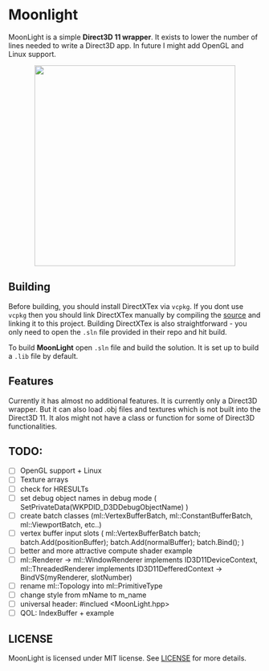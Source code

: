 # Moonlight
MoonLight is a simple **Direct3D 11 wrapper**. It exists to lower the number of lines
needed to write a Direct3D app. In future I might add OpenGL and Linux support.

<p align="center">
    <img width="400" src="./Screenshots/screen1.gif">
</p>

## Building
Before building, you should install DirectXTex via `vcpkg`. If you dont use
`vcpkg` then you should link DirectXTex manually by compiling the [source](https://github.com/microsoft/directxtex)
and linking it to this project. Building DirectXTex is also straightforward -
you only need to open the `.sln` file provided in their repo and hit build.

To build **MoonLight** open `.sln` file and build the solution. It is set up to build
a `.lib` file by default.

## Features
Currently it has almost no additional features. It is currently only a Direct3D wrapper. But
it can also load .obj files and textures which is not built into the Direct3D 11. It alos might
not have a class or function for some of Direct3D functionalities.

## TODO:
- [ ] OpenGL support + Linux
- [ ] Texture arrays
- [ ] check for HRESULTs
- [ ] set debug object names in debug mode ( SetPrivateData(WKPDID_D3DDebugObjectName) )
- [ ] create batch classes (ml\::VertexBufferBatch, ml\::ConstantBufferBatch, ml\::ViewportBatch, etc..)
- [ ] vertex buffer input slots ( ml::VertexBufferBatch batch; batch.Add(positionBuffer); batch.Add(normalBuffer); batch.Bind(); )
- [ ] better and more attractive compute shader example
- [ ] ml::Renderer -> ml\::WindowRenderer implements ID3D11DeviceContext, ml\::ThreadedRenderer implements ID3D11DefferedContext -> BindVS(myRenderer, slotNumber)
- [ ] rename ml\::Topology into ml\::PrimitiveType
- [ ] change style from mName to m_name
- [ ] universal header: #inclued <MoonLight.hpp>
- [ ] QOL: IndexBuffer + example

## LICENSE
MoonLight is licensed under MIT license. See [LICENSE](./LICENSE) for more details.